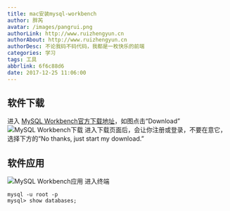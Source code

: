 ```yaml
---
title: mac安装mysql-workbench
author: 胖芮
avatar: /images/pangrui.png
authorLink: http://www.ruizhengyun.cn
authorAbout: http://www.ruizhengyun.cn
authorDesc: 不论我码不码代码，我都是一枚快乐的前端
categories: 学习
tags: 工具
abbrlink: 6f6c88d6
date: 2017-12-25 11:06:00
---
```

## 软件下载
进入 [MySQL Workbench官方下载地址](https://dev.mysql.com/downloads/workbench/)，如图点击“Download”
![MySQL Workbench下载](6f6c88d6/mysql-workbench.png)
进入下载页面后，会让你注册或登录，不要在意它，选择下方的“No thanks, just start my download.”
<!--more-->

## 软件应用
![MySQL Workbench应用](6f6c88d6/mysql-workbench2.jpg)
进入终端
```
mysql -u root -p
mysql> show databases;
```